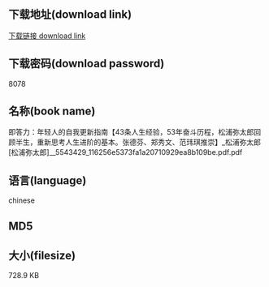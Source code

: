 ## 下载地址(download link)
[下载链接 download link](https://voluble-croquembouche-d321dc.netlify.app/?s=%E5%8D%B3%E7%AD%94%E5%8A%9B%EF%BC%9A%E5%B9%B4%E8%BD%BB%E4%BA%BA%E7%9A%84%E8%87%AA%E6%88%91%E6%9B%B4%E6%96%B0%E6%8C%87%E5%8D%97%E3%80%9043%E6%9D%A1%E4%BA%BA%E7%94%9F%E7%BB%8F%E9%AA%8C%EF%BC%8C53%E5%B9%B4%E5%A5%8B%E6%96%97%E5%8E%86%E7%A8%8B%EF%BC%8C%E6%9D%BE%E6%B5%A6%E5%BC%A5%E5%A4%AA%E9%83%8E%E5%9B%9E%E9%A1%BE%E5%8D%8A%E7%94%9F%EF%BC%8C%E9%87%8D%E6%96%B0%E6%80%9D%E8%80%83%E4%BA%BA%E7%94%9F%E8%BF%9B%E9%98%B6%E7%9A%84%E5%9F%BA%E6%9C%AC%E3%80%82%E5%BC%A0%E5%BE%B7%E8%8A%AC%E3%80%81%E9%83%91%E7%A7%80%E6%96%87%E3%80%81%E8%8C%83%E7%8E%AE%E7%90%AA%E6%8E%A8%E5%B4%87%E3%80%91_%E6%9D%BE%E6%B5%A6%E5%BC%A5%E5%A4%AA%E9%83%8E+%5B%E6%9D%BE%E6%B5%A6%E5%BC%A5%E5%A4%AA%E9%83%8E%5D__5543429_116256e5373fa1a20710929ea8b109be.pdf)

## 下载密码(download password)
8078

## 名称(book name)
即答力：年轻人的自我更新指南【43条人生经验，53年奋斗历程，松浦弥太郎回顾半生，重新思考人生进阶的基本。张德芬、郑秀文、范玮琪推崇】_松浦弥太郎 [松浦弥太郎]__5543429_116256e5373fa1a20710929ea8b109be.pdf.pdf

## 语言(language)
chinese

## MD5


## 大小(filesize)
728.9 KB
